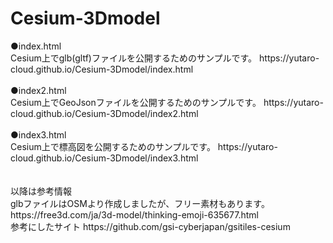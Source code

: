 # Cesium-3Dmodel
<div>
  ●index.html<br>
  Cesium上でglb(gltf)ファイルを公開するためのサンプルです。
  https://yutaro-cloud.github.io/Cesium-3Dmodel/index.html
</div><br>

<div>
  ●index2.html<br>
  Cesium上でGeoJsonファイルを公開するためのサンプルです。
  https://yutaro-cloud.github.io/Cesium-3Dmodel/index2.html
</div><br>

<div>
  ●index3.html<br>
  Cesium上で標高図を公開するためのサンプルです。
  https://yutaro-cloud.github.io/Cesium-3Dmodel/index3.html
</div><br><br>

<div>以降は参考情報<div>
<div>
  glbファイルはOSMより作成しましたが、フリー素材もあります。
  https://free3d.com/ja/3d-model/thinking-emoji-635677.html
</div><div>
  参考にしたサイト    https://github.com/gsi-cyberjapan/gsitiles-cesium
</div>
